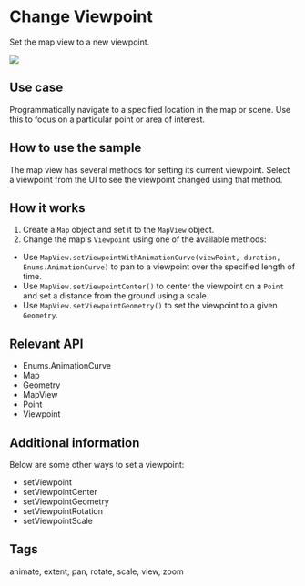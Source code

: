 # Change Viewpoint

Set the map view to a new viewpoint.

![](screenshot.png)

## Use case

Programmatically navigate to a specified location in the map or scene. Use this to focus on a particular point or area of interest.

## How to use the sample

The map view has several methods for setting its current viewpoint. Select a viewpoint from the UI to see the viewpoint changed using that method.

## How it works

1. Create a `Map` object and set it to the `MapView` object.
2. Change the map's `Viewpoint` using one of the available methods:
  * Use `MapView.setViewpointWithAnimationCurve(viewPoint, duration, Enums.AnimationCurve)` to pan to a viewpoint over the specified length of time.
  * Use `MapView.setViewpointCenter()` to center the viewpoint on a `Point` and set a distance from the ground using a scale.
  * Use `MapView.setViewpointGeometry()` to set the viewpoint to a given `Geometry`.

## Relevant API

* Enums.AnimationCurve
* Map
* Geometry
* MapView
* Point
* Viewpoint

## Additional information

Below are some other ways to set a viewpoint:

* setViewpoint
* setViewpointCenter
* setViewpointGeometry
* setViewpointRotation
* setViewpointScale

## Tags

animate, extent, pan, rotate, scale, view, zoom
